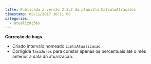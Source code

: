 ```yaml
---
title: Publicada a versão 2.3.2 da planilha CalculoAtrasados
timestamp: 08/11/2017 16:11:00
categories:
  - atualizações
---
```


**Correção de bugs**.
+ Criado intervalo nomeado `LinhaAtualizacao`.
+ Corrigida `TaxaJuros` para constar apenas os percentuais até o mês anterior à data da atualização.